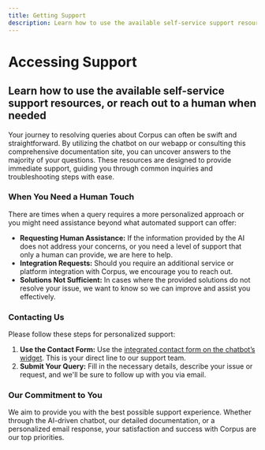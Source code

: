 ```yaml
---
title: Getting Support
description: Learn how to use the available self-service support resources, or reach out to a human when needed
---
```


# Accessing Support
## Learn how to use the available self-service support resources, or reach out to a human when needed

Your journey to resolving queries about Corpus can often be swift and straightforward. By utilizing the chatbot on our webapp or consulting this comprehensive documentation site, you can uncover answers to the majority of your questions. These resources are designed to provide immediate support, guiding you through common inquiries and troubleshooting steps with ease.

### When You Need a Human Touch

There are times when a query requires a more personalized approach or you might need assistance beyond what automated support can offer:

- **Requesting Human Assistance:** If the information provided by the AI does not address your concerns, or you need a level of support that only a human can provide, we are here to help.
- **Integration Requests:** Should you require an additional service or platform integration with Corpus, we encourage you to reach out.
- **Solutions Not Sufficient:** In cases where the provided solutions do not resolve your issue, we want to know so we can improve and assist you effectively.

### Contacting Us

Please follow these steps for personalized support:

1. **Use the Contact Form:** Use the <a href="&#109;ailt&#111;&#58;&#104;&#101;&#37;6C&#108;&#37;&#54;F%40c%6Fr%&#55;0%75%73&#37;2E%6&#51;&#37;6&#56;&#97;t" onclick="Corpus('show', 'contact'); return false">integrated contact form on the chatbot’s widget</a>. This is your direct line to our support team.
2. **Submit Your Query:** Fill in the necessary details, describe your issue or request, and we'll be sure to follow up with you via email.


### Our Commitment to You

We aim to provide you with the best possible support experience. Whether through the AI-driven chatbot, our detailed documentation, or a personalized email response, your satisfaction and success with Corpus are our top priorities.
